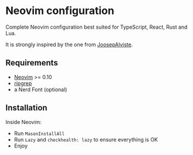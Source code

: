 # Neovim configuration

Complete Neovim configuration best suited for TypeScript, React, Rust and Lua.

It is strongly inspired by the one from [JoosepAlviste](https://github.com/JoosepAlviste/dotfiles).

## Requirements

* [Neovim](https://neovim.io/) >= 0.10
* [ripgrep](https://github.com/BurntSushi/ripgrep)
* a Nerd Font (optional)

## Installation

Inside Neovim:
* Run `MasonInstallAll`
* Run `Lazy` and `checkhealth: lazy` to ensure everything is OK
* Enjoy
